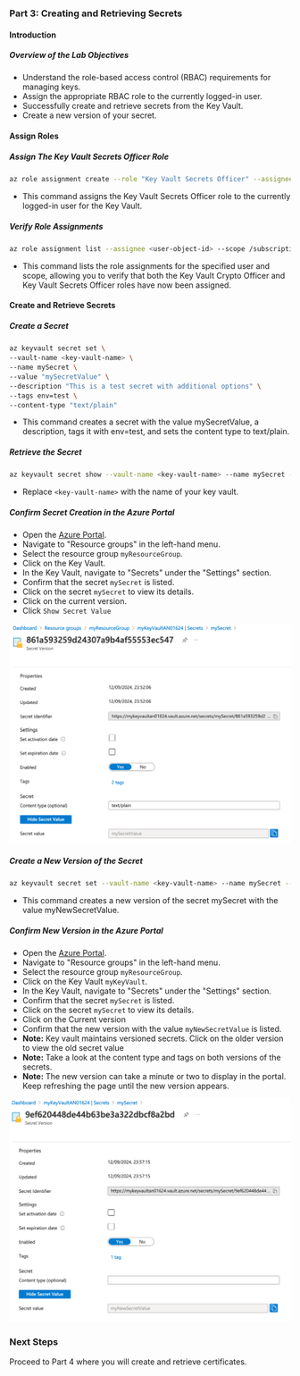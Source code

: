 ### Part 3: Creating and Retrieving Secrets

#### Introduction

##### **Overview of the Lab Objectives**
- Understand the role-based access control (RBAC) requirements for managing keys.
- Assign the appropriate RBAC role to the currently logged-in user.
- Successfully create and retrieve secrets from the Key Vault.
- Create a new version of your secret.

#### Assign Roles

##### Assign The Key Vault Secrets Officer Role

```bash
az role assignment create --role "Key Vault Secrets Officer" --assignee <user-object-id> --scope /subscriptions/<subscription-id>/resourceGroups/myResourceGroup/providers/Microsoft.KeyVault/vaults/<key-vault-name>
```

- This command assigns the Key Vault Secrets Officer role to the currently logged-in user for the Key Vault.

##### Verify Role Assignments

```bash
az role assignment list --assignee <user-object-id> --scope /subscriptions/<subscription-id>/resourceGroups/myResourceGroup/providers/Microsoft.KeyVault/vaults/<key-vault-name> --output table
```

- This command lists the role assignments for the specified user and scope, allowing you to verify that both the Key Vault Crypto Officer and Key Vault Secrets Officer roles have now been assigned.

#### Create and Retrieve Secrets

##### Create a Secret

  ```bash
az keyvault secret set \
  --vault-name <key-vault-name> \
  --name mySecret \
  --value "mySecretValue" \
  --description "This is a test secret with additional options" \
  --tags env=test \
  --content-type "text/plain"
  ```

- This command creates a secret with the value mySecretValue, a description, tags it with env=test, and sets the content type to text/plain.

##### Retrieve the Secret

  ```bash
  az keyvault secret show --vault-name <key-vault-name> --name mySecret --query value
  ```
- Replace `<key-vault-name>` with the name of your key vault.

##### Confirm Secret Creation in the Azure Portal
- Open the [Azure Portal](https://portal.azure.com/).
- Navigate to "Resource groups" in the left-hand menu.
- Select the resource group `myResourceGroup`.
- Click on the Key Vault.
- In the Key Vault, navigate to "Secrets" under the "Settings" section.
- Confirm that the secret `mySecret` is listed.
- Click on the secret `mySecret` to view its details.
- Click on the current version.
- Click `Show Secret Value`

![alt text](images/Part3-a.png)

##### Create a New Version of the Secret

  ```bash
  az keyvault secret set --vault-name <key-vault-name> --name mySecret --value "myNewSecretValue"
  ```
- This command creates a new version of the secret mySecret with the value myNewSecretValue.

##### Confirm New Version in the Azure Portal
- Open the [Azure Portal](https://portal.azure.com/).
- Navigate to "Resource groups" in the left-hand menu.
- Select the resource group `myResourceGroup`.
- Click on the Key Vault `myKeyVault`.
- In the Key Vault, navigate to "Secrets" under the "Settings" section.
- Confirm that the secret `mySecret` is listed.
- Click on the secret `mySecret` to view its details.
- Click on the Current version
- Confirm that the new version with the value `myNewSecretValue` is listed.
- **Note:** Key vault maintains versioned secrets. Click on the older version to view the old secret value
- **Note:** Take a look at the content type and tags on both versions of the secrets.
- **Note:** The new version can take a minute or two to display in the portal. Keep refreshing the page until the new version appears.

![alt text](images/Part3-b.png)

### Next Steps  
Proceed to Part 4 where you will create and retrieve certificates.